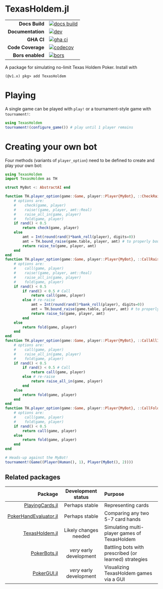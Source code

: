 # TexasHoldem.jl

|||
|---------------------:|:----------------------------------------------|
| **Docs Build**       | [![docs build][docs-bld-img]][docs-bld-url]   |
| **Documentation**    | [![dev][docs-dev-img]][docs-dev-url]          |
| **GHA CI**           | [![gha ci][gha-ci-img]][gha-ci-url]           |
| **Code Coverage**    | [![codecov][codecov-img]][codecov-url]        |
| **Bors enabled**     | [![bors][bors-img]][bors-url]                 |

[docs-bld-img]: https://github.com/charleskawczynski/TexasHoldem.jl/workflows/Documentation/badge.svg
[docs-bld-url]: https://github.com/charleskawczynski/TexasHoldem.jl/actions?query=workflow%3ADocumentation

[docs-dev-img]: https://img.shields.io/badge/docs-dev-blue.svg
[docs-dev-url]: https://charleskawczynski.github.io/TexasHoldem.jl/dev/

[gha-ci-img]: https://github.com/charleskawczynski/TexasHoldem.jl/workflows/ci/badge.svg
[gha-ci-url]: https://github.com/charleskawczynski/TexasHoldem.jl/actions?query=workflow%3Aci

[codecov-img]: https://codecov.io/gh/charleskawczynski/TexasHoldem.jl/branch/main/graph/badge.svg
[codecov-url]: https://codecov.io/gh/charleskawczynski/TexasHoldem.jl

[bors-img]: https://bors.tech/images/badge_small.svg
[bors-url]: https://app.bors.tech/repositories/32732

A package for simulating no-limit Texas Holdem Poker. Install with

```julia-repl
(@v1.x) pkg> add TexasHoldem
```

# Playing

A single game can be played with `play!` or a tournament-style game with `tournament!`:

```julia
using TexasHoldem
tournament!(configure_game()) # play until 1 player remains
```

# Creating your own bot

Four methods (variants of `player_option`) need to be defined to create and play your own bot:

```julia
using TexasHoldem
import TexasHoldem as TH

struct MyBot <: AbstractAI end

function TH.player_option(game::Game, player::Player{MyBot}, ::CheckRaiseFold)
    # options are:
    #    check(game, player)
    #    raise!(game, player, amt::Real)
    #    raise_all_in(game, player)
    #    fold(game, player)
    if rand() < 0.5
        return check(game, player)
    else
        amt = Int(round(rand()*bank_roll(player), digits=0))
        amt = TH.bound_raise(game.table, player, amt) # to properly bound raise amount
        return raise_to(game, player, amt)
    end
end
function TH.player_option(game::Game, player::Player{MyBot}, ::CallRaiseFold)
    # options are:
    #    call(game, player)
    #    raise!(game, player, amt::Real)
    #    raise_all_in(game, player)
    #    fold(game, player)
    if rand() < 0.5
        if rand() < 0.5 # Call
            return call(game, player)
        else # re-raise
            amt = Int(round(rand()*bank_roll(player), digits=0))
            amt = TH.bound_raise(game.table, player, amt) # to properly bound raise amount
            return raise_to(game, player, amt)
        end
    else
        return fold(game, player)
    end
end
function TH.player_option(game::Game, player::Player{MyBot}, ::CallAllInFold)
    # options are:
    #    call(game, player)
    #    raise_all_in(game, player)
    #    fold(game, player)
    if rand() < 0.5
        if rand() < 0.5 # Call
            return call(game, player)
        else # re-raise
            return raise_all_in(game, player)
        end
    else
        return fold(game, player)
    end
end
function TH.player_option(game::Game, player::Player{MyBot}, ::CallFold)
    # options are:
    #    call(game, player)
    #    fold(game, player)
    if rand() < 0.5
        return call(game, player)
    else
        return fold(game, player)
    end
end

# Heads-up against the MyBot!
tournament!(Game((Player(Human(), 1), Player(MyBot(), 2))))
```

## Related packages

| Package                                                                             |  Development status      |         Purpose                                       |
|------------------------------------------------------------------------------------:|:------------------------:|:------------------------------------------------------|
| [PlayingCards.jl](https://github.com/charleskawczynski/PlayingCards.jl)             | Perhaps stable           | Representing cards                                    |
| [PokerHandEvaluator.jl](https://github.com/charleskawczynski/PokerHandEvaluator.jl) | Perhaps stable           | Comparing any two 5-7 card hands                      |
| [TexasHoldem.jl](https://github.com/charleskawczynski/TexasHoldem.jl)               | Likely changes needed    | Simulating multi-player games of TexasHoldem          |
| [PokerBots.jl](https://github.com/charleskawczynski/PokerBots.jl)                   | _very_ early development | Battling bots with prescribed (or learned) strategies |
| [PokerGUI.jl](https://github.com/charleskawczynski/PokerGUI.jl)                     | _very_ early development | Visualizing TexasHoldem games via a GUI               |
